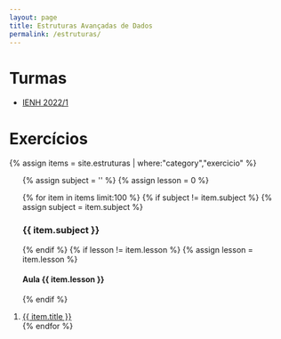 ```yaml
---
layout: page
title: Estruturas Avançadas de Dados
permalink: /estruturas/
---
```


# Turmas

* [IENH 2022/1](https://classroom.google.com/u/1/c/NDYxNTEyODMzMzEw)


# Exercícios

{% assign items = site.estruturas | where:"category","exercicio" %}
<ol>
  {% assign subject = '' %}
  {% assign lesson = 0 %}
  
  {% for item in items limit:100 %}
      {% if subject != item.subject %}
        {% assign subject = item.subject %}
        <h3>{{ item.subject }}</h3>
      {% endif %}
      {% if lesson != item.lesson %}
        {% assign lesson = item.lesson %}
        <h4>Aula {{ item.lesson }}</h4>
      {% endif %}
  <li> 
    <a href="{{ item.url | relative_url }}">{{ item.title }}</a>
  </li>
  {% endfor %}
</ol>


